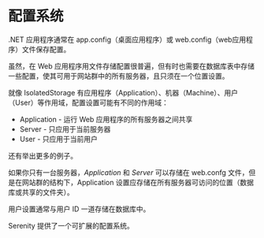 # 配置系统

.NET 应用程序通常在 app.config（桌面应用程序）或 web.config（web应用程序）文件保存配置。

虽然，在 Web 应用程序用文件存储配置很普遍，但有时也需要在数据库表中存储一些配置，使其可用于网站群中的所有服务器，且只须在一个位置设置。

就像 IsolatedStorage 有应用程序（Application）、机器（Machine）、用户（User）等作用域，配置设置可能有不同的作用域：

- Application - 运行 Web 应用程序的所有服务器之间共享
- Server - 只应用于当前服务器
- User - 只应用于当前用户

还有举出更多的例子。

如果你只有一台服务器，*Application* 和 *Server* 可以存储在 web.confg 文件，但是在网站群的结构下，Application 设置应存储在所有服务器可访问的位置（数据库或共享的文件夹）。

用户设置通常与用户 ID 一道存储在数据库中。

Serenity 提供了一个可扩展的配置系统。


